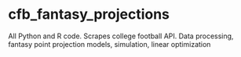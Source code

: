 # cfb_fantasy_projections
All Python and R code. Scrapes college football API. Data processing, fantasy point projection models, simulation, linear optimization
